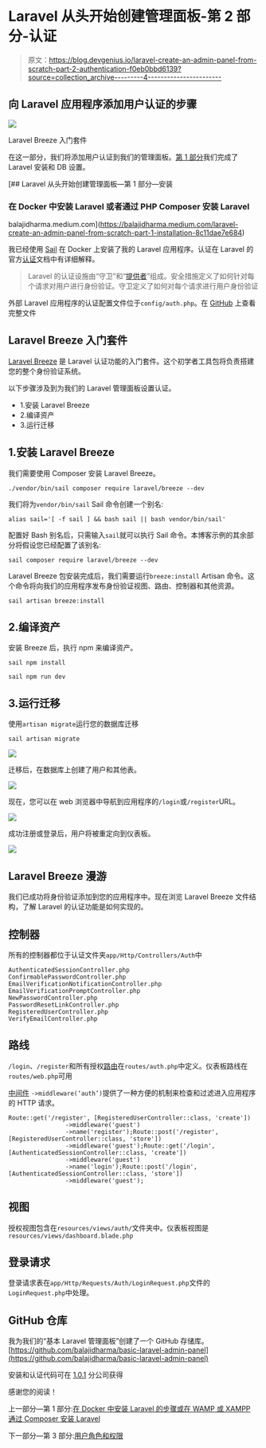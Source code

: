 # Laravel 从头开始创建管理面板-第 2 部分-认证

> 原文：<https://blog.devgenius.io/laravel-create-an-admin-panel-from-scratch-part-2-authentication-f0eb0bbd6139?source=collection_archive---------4----------------------->

## 向 Laravel 应用程序添加用户认证的步骤

![](img/b3b6b450ddce4f430f35d03972b644b0.png)

Laravel Breeze 入门套件

在这一部分，我们将添加用户认证到我们的管理面板。[第 1 部分](https://balajidharma.medium.com/laravel-create-an-admin-panel-from-scratch-part-1-installation-8c11dae7e684)我们完成了 Laravel 安装和 DB 设置。

[](https://balajidharma.medium.com/laravel-create-an-admin-panel-from-scratch-part-1-installation-8c11dae7e684) [## Laravel 从头开始创建管理面板—第 1 部分—安装

### 在 Docker 中安装 Laravel 或者通过 PHP Composer 安装 Laravel

balajidharma.medium.com](https://balajidharma.medium.com/laravel-create-an-admin-panel-from-scratch-part-1-installation-8c11dae7e684) 

我已经使用 [Sail](https://laravel.com/docs/8.x/sail) 在 Docker 上安装了我的 Laravel 应用程序。认证在 Laravel 的官方[认证](https://laravel.com/docs/authentication)文档中有详细解释。

> Laravel 的认证设施由“守卫”和“[提供者](https://laravel.com/docs/providers)”组成。安全措施定义了如何针对每个请求对用户进行身份验证。守卫定义了如何对每个请求进行用户身份验证

外部 Laravel 应用程序的认证配置文件位于`config/auth.php`。在 [GitHub](https://github.com/laravel/laravel/blob/master/config/auth.php) 上查看完整文件

## Laravel Breeze 入门套件

[Laravel Breeze](https://laravel.com/docs/starter-kits#laravel-breeze) 是 Laravel 认证功能的入门套件。这个初学者工具包将负责搭建您的整个身份验证系统。

以下步骤涉及到为我们的 Laravel 管理面板设置认证。

*   1.安装 Laravel Breeze
*   2.编译资产
*   3.运行迁移

## 1.安装 Laravel Breeze

我们需要使用 Composer 安装 Laravel Breeze。

```
./vendor/bin/sail composer require laravel/breeze --dev
```

我们将为`vendor/bin/sail` Sail 命令创建一个别名:

```
alias sail='[ -f sail ] && bash sail || bash vendor/bin/sail'
```

配置好 Bash 别名后，只需输入`sail`就可以执行 Sail 命令。本博客示例的其余部分将假设您已经配置了该别名:

```
sail composer require laravel/breeze --dev
```

Laravel Breeze 包安装完成后，我们需要运行`breeze:install` Artisan 命令。这个命令将向我们的应用程序发布身份验证视图、路由、控制器和其他资源。

```
sail artisan breeze:install
```

## 2.编译资产

安装 Breeze 后，执行 npm 来编译资产。

```
sail npm install 

sail npm run dev
```

## 3.运行迁移

使用`artisan migrate`运行您的数据库迁移

```
sail artisan migrate
```

![](img/25e670d16ed37640cb52b3bf99478f3b.png)

迁移后，在数据库上创建了用户和其他表。

![](img/e35a4e923072097ef22517819cca62ef.png)

现在，您可以在 web 浏览器中导航到应用程序的`/login`或`/register`URL。

![](img/6ac78b2a54c8e8a00be10df7f84ebe5e.png)

成功注册或登录后，用户将被重定向到仪表板。

![](img/fb59405595024dcd3487f4e58c94907d.png)

## Laravel Breeze 漫游

我们已成功将身份验证添加到您的应用程序中。现在浏览 Laravel Breeze 文件结构，了解 Laravel 的认证功能是如何实现的。

## 控制器

所有的控制器都位于认证文件夹`app/Http/Controllers/Auth`中

```
AuthenticatedSessionController.php
ConfirmablePasswordController.php
EmailVerificationNotificationController.php
EmailVerificationPromptController.php
NewPasswordController.php
PasswordResetLinkController.php
RegisteredUserController.php
VerifyEmailController.php
```

## 路线

`/login`、`/register`和所有授权[路由](https://laravel.com/docs/routing)在`routes/auth.php`中定义。仪表板路线在`routes/web.php`可用

[中间件](https://laravel.com/docs/middleware) `->middleware(‘auth’)`提供了一种方便的机制来检查和过滤进入应用程序的 HTTP 请求。

```
Route::get('/register', [RegisteredUserController::class, 'create'])
                ->middleware('guest')
                ->name('register');Route::post('/register', [RegisteredUserController::class, 'store'])
                ->middleware('guest');Route::get('/login', [AuthenticatedSessionController::class, 'create'])
                ->middleware('guest')
                ->name('login');Route::post('/login', [AuthenticatedSessionController::class, 'store'])
                ->middleware('guest');
```

## 视图

授权视图包含在`resources/views/auth/`文件夹中。仪表板视图是`resources/views/dashboard.blade.php`

## 登录请求

登录请求表在`app/Http/Requests/Auth/LoginRequest.php`文件的`LoginRequest.php`中处理。

## **GitHub** 仓库

我为我们的“基本 Laravel 管理面板”创建了一个 GitHub 存储库。[https://github.com/balajidharma/basic-laravel-admin-panel](https://github.com/balajidharma/basic-laravel-admin-panel)

安装和认证代码可在 [1.0.1](https://github.com/balajidharma/basic-laravel-admin-panel/tree/archive/1.0.1) 分公司获得

感谢您的阅读！

上一部分—第 1 部分:[在 Docker 中安装 Laravel 的步骤或在 WAMP 或 XAMPP 通过 Composer 安装 Laravel](/laravel-create-an-admin-panel-from-scratch-part-1-installation-8c11dae7e684)

下一部分—第 3 部分:[用户角色和权限](/laravel-user-roles-and-permissions-6dbfd4abfcf8)